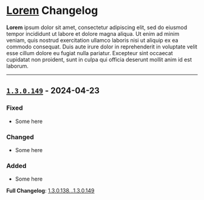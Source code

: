 # [Lorem](https://github.com/AntinomyCollective/.github) Changelog

**Lorem** ipsum dolor sit amet, consectetur adipiscing elit, sed do eiusmod tempor incididunt ut labore et dolore magna aliqua. Ut enim ad minim veniam, quis nostrud exercitation ullamco laboris nisi ut aliquip ex ea commodo consequat. Duis aute irure dolor in reprehenderit in voluptate velit esse cillum dolore eu fugiat nulla pariatur. Excepteur sint occaecat cupidatat non proident, sunt in culpa qui officia deserunt mollit anim id est laborum.

---

## [`1.3.0.149`](https://github.com/AntinomyCollective/metamod-r/releases/tag/1.3.0.149) - 2024-04-23

### Fixed
- Some here

### Changed
- Some here

### Added
- Some here

**Full Changelog**: [1.3.0.138...1.3.0.149](https://github.com/AntinomyCollective/metamod-r/compare/1.3.0.138...1.3.0.149)
